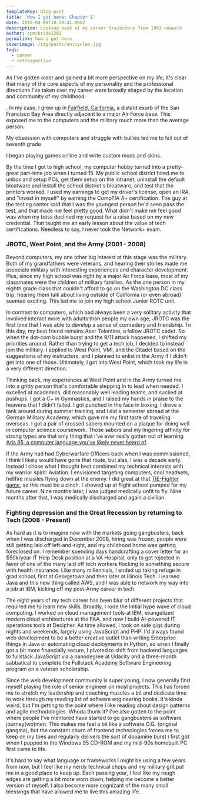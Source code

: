 ```yaml
---
templateKey: blog-post
title: 'How I got here: Chapter 1'
date: 2018-04-08T18:50:41.000Z
description: Looking back at my career trajectory from 1993 onwards
author: spmcbride1201
permalink: how-i-got-here
coverimage: /img/posts/unicycles.jpg
tags:
  - career
  - retrospective
---
```


As I've gotten older and gained a bit more perspective on my life, it's clear that many of the core aspects of my personality and the professional directions I've taken over my career were broadly shaped by the location and community of my childhood.

. In my case, I grew up in [Fairfield, California](https://en.wikipedia.org/wiki/Fairfield,_California), a distant exurb of the San Francisco Bay Area directly adjacent to a major Air Force base. This exposed me to the computers and the military much more than the average person.

My obsession with computers and struggle with bullies led me to fail out of seventh grade

I began playing games online and write custom mods and skins.

By the time I got to high school, my computer hobby turned into a pretty-great part-time job when I turned 15. My public school district hired me to unbox and setup PCs, get them setup on the intranet, uninstall the default bloatware and install the school district's bloatware, and test that the printers worked. I used my earnings to get my driver's license, open an IRA, and "invest in myself" by earning the CompTIA A+ certification. The guy at the testing center said that I was the youngest person he'd seen pass the test, and that made me feel pretty good. What didn't make me feel good was when my boss declined my request for a raise based on my new credential. That taught me an early lesson about the value of tech certifications. Needless to say, I never took the Network+ exam.

### JROTC, West Point, and the Army (2001 - 2008)

Beyond computers, my one other big interest at this stage was the military. Both of my grandfathers were veterans, and hearing their stories made me associate military with interesting experiences and character development. Plus, since my high school was right by a major Air Force base, most of my classmates were the children of military families. As the one person in my eighth grade class that couldn't afford to go on the Washington DC class trip, hearing them talk about living outside of California (or even abroad) seemed exciting. This led me to join my high school Junior ROTC unit.

In contrast to computers, which had always been a very solitary activity that involved interact more with adults than people my own age, JROTC was the first time that I was able to develop a sense of comradery and friendship. To this day, my best friend remains Aser Tolentino, a fellow JROTC cadet. So when the dot-com bubble burst and the 9/11 attack happened, I shifted my priorities around. Rather than trying to get a tech job, I decided to instead join the military. I applied to West Point, VMI, and the Citadel based on the suggestions of my instructors, and I planned to enlist in the Army if I didn't get into one of those. Ultimately, I got into West Point, which took my life in a very different direction.

Thinking back, my experiences at West Point and in the Army turned me into a gritty person that's comfortable stepping in to lead when needed. I excelled at academics, did reasonably well leading teams, and sucked at pushups. I got a C+ in Gymnastics, and I raised my hands in praise to the heavens that I didn't failed. I got punched in the face in boxing, I drove a tank around during summer training, and I did a semester abroad at the German Military Academy, which gave me my first taste of traveling overseas. I got a pair of crossed sabers mounted on a plaque for doing well in computer science coursework. Those sabers and my lingering affinity for strong types are that only thing that I've ever really gotten out of learning [Ada 95, a computer language you've likely never heard of](https://www.youtube.com/watch?v=3xpFKvWgC7Q).

If the Army had had Cyberwarfare Officers back when I was commissioned, I think I likely would have gone that route, but alas, I was a decade early. Instead I chose what I thought best combined my technical interests with my warrior spirit: Aviation. I envisioned targeting computers, cool headsets, hellfire missiles flying down at the enemy. I did great at that [TIE-Fighter game](https://youtu.be/ZB_NSpUmIUU?t=38s), so this must be a cinch. I showed up at flight school pumped for my future career. Nine months later, I was judged medically unfit to fly. Nine months after that, I was medically discharged and again a civilian.

### Fighting depression and the Great Recession by returning to Tech (2008 - Present)

As hard as it is to imagine now with the markets going gangbusters, back when I was discharged in December 2008, hiring was frozen, people were still getting laid off left-and-right, and my childhood home was getting foreclosed on. I remember spending days handcrafting a cover letter for an $50k/year IT Help Desk position at a VA Hospital, only to get rejected in favor of one of the many laid off tech workers flocking to something secure with health insurance. Like many millennials, I ended up taking refuge in grad school, first at Georgetown and then later at Illinois Tech. I learned Java and this new thing called AWS, and I was able to network my way into a job at IBM, kicking off my post-Army career in tech.

The eight years of my tech career has been blur of different projects that required me to learn new skills. Broadly, I rode the initial hype wave of cloud computing. I worked on cloud management tools at IBM, evangelized modern cloud architectures at the FAA, and now I build AI-powered IT operations tools at Decipher. As time allowed, I took on side gigs during nights and weekends, largely using JavaScript and PHP. I'd always found web development to be a better creative outlet than writing Enterprise things in Java or automating cloud deployments in Python, so when I finally got a bit more financially secure, I pivoted to shift from backend languages to fullstack JavaScript via a nanodegree at Udacity and a three-month sabbatical to complete the Fullstack Academy Software Engineering program on a veteran scholarship.

Since the web development community is super young, I now generally find myself playing the role of senior engineer on most projects. This has forced me to stretch my leadership and coaching muscles a bit and dedicate time to work through my reading list of software engineering books. It's kinda weird, but I'm getting to the point where I like reading about design patterns and agile methodologies. Whoda thunk it? I've also gotten to the point where people I've mentored have started to go gangbusters as software journey(wo)men. This makes me feel a bit like a software O.G. (original gangsta), but the constant churn of frontend technologies forces me to keep on my toes and regularly delivers the sort of dopamine burst i first got when I popped in the Windows 95 CD-ROM and my mid-90s homebuilt PC first came to life.

It's hard to say what language or frameworks I might be using a few years from now, but I feel like my nerdy technical chops and my military grit put me in a good place to keep up. Each passing year, I feel like my rough edges are getting a bit more worn down, helping me become a better version of myself. I also become more cognizant of the many small blessings that have allowed me to live this amazing life.